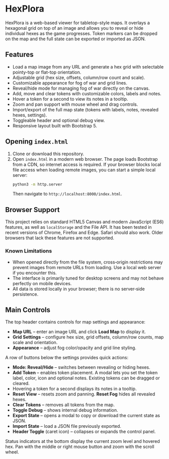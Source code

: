 # HexPlora

HexPlora is a web-based viewer for tabletop-style maps. It overlays a hexagonal grid on top of an image and allows you to reveal or hide individual hexes as the game progresses. Token markers can be dropped on the map and the full state can be exported or imported as JSON.

## Features

- Load a map image from any URL and generate a hex grid with selectable
  pointy-top or flat-top orientation.
- Adjustable grid (hex size, offsets, column/row count and scale).
- Customizable appearance for fog of war and grid lines.
- Reveal/hide mode for managing fog of war directly on the canvas.
- Add, move and clear tokens with customizable colors, labels and notes.
- Hover a token for a second to view its notes in a tooltip.
- Zoom and pan support with mouse wheel and drag controls.
- Import/export of the full map state (tokens with labels, notes, revealed hexes, settings).
- Toggleable header and optional debug view.
- Responsive layout built with Bootstrap 5.

## Opening `index.html`

1. Clone or download this repository.
2. Open `index.html` in a modern web browser. The page loads Bootstrap from a CDN, so internet access is required. If your browser blocks local file access when loading remote images, you can start a simple local server:
   ```bash
   python3 -m http.server
   ```
   Then navigate to `http://localhost:8000/index.html`.

## Browser Support

This project relies on standard HTML5 Canvas and modern JavaScript (ES6) features, as well as `localStorage` and the File API. It has been tested in recent versions of Chrome, Firefox and Edge. Safari should also work. Older browsers that lack these features are not supported.

### Known Limitations

- When opened directly from the file system, cross‑origin restrictions may prevent images from remote URLs from loading. Use a local web server if you encounter this.
- The interface is primarily tuned for desktop screens and may not behave perfectly on mobile devices.
- All data is stored locally in your browser; there is no server‑side persistence.

## Main Controls

The top header contains controls for map settings and appearance:

- **Map URL** – enter an image URL and click **Load Map** to display it.
- **Grid Settings** – configure hex size, grid offsets, column/row counts,
  map scale and orientation.
- **Appearance** – adjust fog color/opacity and grid line styling.

A row of buttons below the settings provides quick actions:

- **Mode: Reveal/Hide** – switches between revealing or hiding hexes.
- **Add Token** – enables token placement. A modal lets you set the token label, color, icon and optional notes. Existing tokens can be dragged or cleared.
- Hovering a token for a second displays its notes in a tooltip.
- **Reset View** – resets zoom and panning. **Reset Fog** hides all revealed hexes.
- **Clear Tokens** – removes all tokens from the map.
- **Toggle Debug** – shows internal debug information.
- **Export State** – opens a modal to copy or download the current state as JSON.
- **Import State** – load a JSON file previously exported.
- **Header Toggle** (caret icon) – collapses or expands the control panel.

Status indicators at the bottom display the current zoom level and hovered hex. Pan with the middle or right mouse button and zoom with the scroll wheel.
